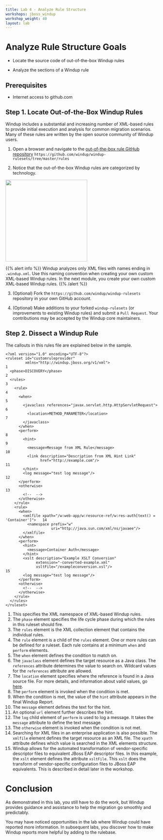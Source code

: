 ```yaml
---
title: Lab 4 - Analyze Rule Structure
workshops: jboss_windup
workshop_weight: 40
layout: lab
---
```


# Analyze Rule Structure Goals

* Locate the source code of out-of-the-box Windup rules

* Analyze the sections of a Windup rule

## Prerequisites

* Internet access to github.com

## Step 1. Locate Out-of-the-Box Windup Rules
Windup includes a substantial and increasing number of XML-based rules to provide initial execution and analysis for common migration scenarios. Many of these rules are written by the open source community of Windup users.

1. Open a browser and navigate to the [out-of-the-box rule GitHub repository][2]   `https://github.com/windup/windup-rulesets/tree/master/rules` 

2. Notice that the out-of-the-box Windup rules are categorized by technology.

<img src="../images/lab4-1.png" width="269" />

{{% alert info %}}
Windup analyzes only XML files with names ending in `.windup.xml`. Use this naming convention when creating your own custom XML-based Windup rules. In the next module, you create your own custom XML-based Windup rules.
{{% /alert %}}

3. (Optional) Fork the `https://github.com/windup/windup-rulesets` repository in your own GitHub account.

4. (Optional) Make additions to your forked `windup-rulesets` (or improvements to existing Windup rules) and submit a `Pull Request`. Your contributions may be accepted by the Windup core maintainers.

## Step 2. Dissect a Windup Rule

The callouts in this rules file are explained below in the sample.
~~~~
<?xml version="1.0" encoding="UTF-8"?>
<ruleset id="customruleprovider"
         xmlns="http://windup.jboss.org/v1/xml">                                       1
  <phase>DISCOVERY</phase>                                                             2
  <rules>                                                                              3
    <rule>                                                                             4
      <when>                                                                           5
        <javaclass references="javax.servlet.http.HttpServletRequest">                 6
          <location>METHOD_PARAMETER</location>                                        7
        </javaclass>
      </when>
      <perform>                                                                        8
        <hint>                                                                         9
          <message>Message from XML Rule</message>                                     10
          <link description="Description from XML Hint Link"
                href="http://example.com"/>                                            11
        </hint>
        <log message="test log message"/>                                              12
      </perform>
      <otherwise>                                                                      13
        <!--  -->
      </otherwise>
    </rule>
    <rule>
      <when>
        <xmlfile xpath="/w:web-app/w:resource-ref/w:res-auth[text() = 'Container']">   14 
          <namespace prefix="w"
                     uri="http://java.sun.com/xml/ns/javaee"/>
        </xmlfile>
      </when>
      <perform>
        <hint>
          <message>Container Auth</message>
        </hint>
        <xslt description="Example XSLT Conversion"
              extension="-converted-example.xml"
              xsltFile="/exampleconversion.xsl"/>                                      15
        <log message="test log message"/>
      </perform>
      <otherwise>
        <!--  -->
      </otherwise>
    </rule>
  </rules>
</ruleset>
~~~~

1. This specifies the XML namespace of XML-based Windup rules.
2. The `phase` element specifies the life cycle phase during which the rules in this ruleset should fire.
3. The `rules` element is the XML collection element that contains the individual rules.
4. The `rule` element is a child of the `rules` element. One or more rules can be defined for a ruleset. Each rule contains at a minimum `when` and `perform` elements.
5. The `when` element defines the condition to match on.
6. The `javaclass` element defines the target resource as a Java class. The `references` attribute determines the value to search on. Wildcard values for the `references` attribute are allowed.
7. The `location` element specifies where the reference is found in a Java source file. For more details, and information about valid values, go [here][1].
8. The `perform` element is invoked when the condition is met.
9. When the condition is met, the value of the `hint` attribute appears in the final Windup Report.
10. The `message` element defines the text for the hint.
11. An optional `url` element further describes the hint.
12. The `log` child element of `perform` is used to log a message. It takes the `message` attribute to define the text message.
13. The `otherwise` element is invoked when the condition is not met.
14. Searching for XML files in an enterprise application is also possible. The `xmlfile` element defines the target resource as an XML file. The `xpath` attribute defines which value is searched in the XML elements structure.
15. Windup allows for the automated transformation of vendor-specific descriptor files to equivalent JBoss EAP descriptor files. In this example, the `xslt` element defines the attribute `xsltFile`. This `xslt` does the transform of vendor-specific configuration files to JBoss EAP equivalents. This is described in detail later in the workshop.

# Conclusion
As demonstrated in this lab, you still have to do the work, but Windup provides guidance and assistance to help the migration go smoothly and predictably.

You may have noticed opportunities in the lab where Windup could have reported more information. In subsequent labs, you discover how to make Windup reports more helpful by adding to the rulebase.

[1]: http://windup.github.io/windup/docs/javadoc/latest/org/jboss/windup/rules/apps/java/scan/ast/TypeReferenceLocation.html
[2]: https://github.com/windup/windup-rulesets/tree/master/rules
